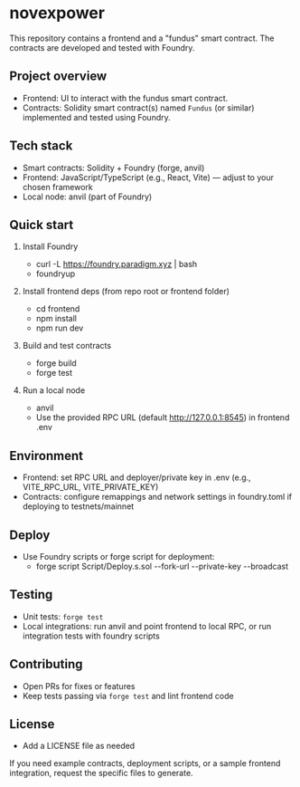 # novexpower

This repository contains a frontend and a "fundus" smart contract. The contracts are developed and tested with Foundry.

## Project overview

- Frontend: UI to interact with the fundus smart contract.
- Contracts: Solidity smart contract(s) named `Fundus` (or similar) implemented and tested using Foundry.

## Tech stack

- Smart contracts: Solidity + Foundry (forge, anvil)
- Frontend: JavaScript/TypeScript (e.g., React, Vite) — adjust to your chosen framework
- Local node: anvil (part of Foundry)

## Quick start

1. Install Foundry

   - curl -L https://foundry.paradigm.xyz | bash
   - foundryup

2. Install frontend deps (from repo root or frontend folder)

   - cd frontend
   - npm install
   - npm run dev

3. Build and test contracts

   - forge build
   - forge test

4. Run a local node
   - anvil
   - Use the provided RPC URL (default http://127.0.0.1:8545) in frontend .env

## Environment

- Frontend: set RPC URL and deployer/private key in .env (e.g., VITE_RPC_URL, VITE_PRIVATE_KEY)
- Contracts: configure remappings and network settings in foundry.toml if deploying to testnets/mainnet

## Deploy

- Use Foundry scripts or forge script for deployment:
  - forge script Script/Deploy.s.sol --fork-url <RPC> --private-key <KEY> --broadcast

## Testing

- Unit tests: `forge test`
- Local integrations: run anvil and point frontend to local RPC, or run integration tests with foundry scripts

## Contributing

- Open PRs for fixes or features
- Keep tests passing via `forge test` and lint frontend code

## License

- Add a LICENSE file as needed

If you need example contracts, deployment scripts, or a sample frontend integration, request the specific files to generate.
